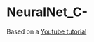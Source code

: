 # NeuralNet_C-

Based on a <a href="https://www.youtube.com/watch?v=KkwX7FkLfug">Youtube tutorial</a>
